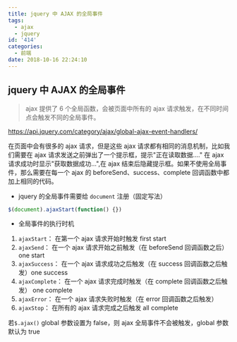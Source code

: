 ```yaml
---
title: jquery 中 AJAX 的全局事件
tags:
  - ajax
  - jquery
id: '414'
categories:
  - 前端
date: 2018-10-16 22:24:10
---
```


## jquery 中 AJAX 的全局事件

> ajax 提供了 6 个全局函数，会被页面中所有的 ajax 请求触发，在不同时间点会触发不同的全局事件。

https://api.jquery.com/category/ajax/global-ajax-event-handlers/

在页面中会有很多的 ajax 请求，但是这些 ajax 请求都有相同的消息机制，比如我们需要在 ajax 请求发送之前弹出了一个提示框，提示"正在读取数据...." 在 ajax 请求成功时显示"获取数据成功...",在 ajax 结束后隐藏提示框。如果不使用全局事件，那么需要在每一个 ajax 的 beforeSend、success、complete 回调函数中都加上相同的代码。

- jquery 的全局事件需要给 `document` 注册（固定写法）

```javascript
$(document).ajaxStart(function() {})
```

- 全局事件的执行时机

1. `ajaxStart`： 在第一个 ajax 请求开始时触发 first start
2. `ajaxSend`： 在一个 ajax 请求开始之前触发（在 beforeSend 回调函数之后）one start
3. `ajaxSuccess`： 在一个 ajax 请求成功之后触发（在 success 回调函数之后触发）one success
4. `ajaxComplete`： 在一个 ajax 请求完成时触发（在 complete 回调函数之后触发） one complete
5. `ajaxError`： 在一个 ajax 请求失败时触发（在 error 回调函数之后触发）
6. `ajaxStop`： 在所有的 ajax 请求完成之后触发 all complete

若`$.ajax()` global 参数设置为 false，则 ajax 全局事件不会被触发，global 参数默认为 true
